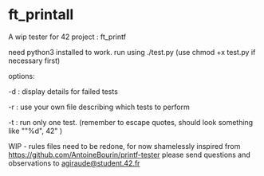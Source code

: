 # ft_printall
A wip tester for 42 project : ft_printf

need python3 installed to work.
run using ./test.py (use chmod +x test.py if necessary first)

options:

  -d : display details for failed tests

  -r <file> : use your own file describing which tests to perform

  -t <test> : run only one test. (remember to escape quotes, should look something like "\"%d\", 42" )

WIP - rules files need to be redone, for now shamelessly inspired from https://github.com/AntoineBourin/printf-tester
please send questions and observations to agiraude@student.42.fr
